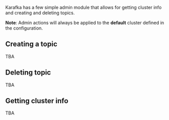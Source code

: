 Karafka has a few simple admin module that allows for getting cluster info and creating and deleting topics.

**Note**: Admin actions will always be applied to the **default** cluster defined in the configuration.

## Creating a topic

TBA

## Deleting topic

TBA

## Getting cluster info

TBA
